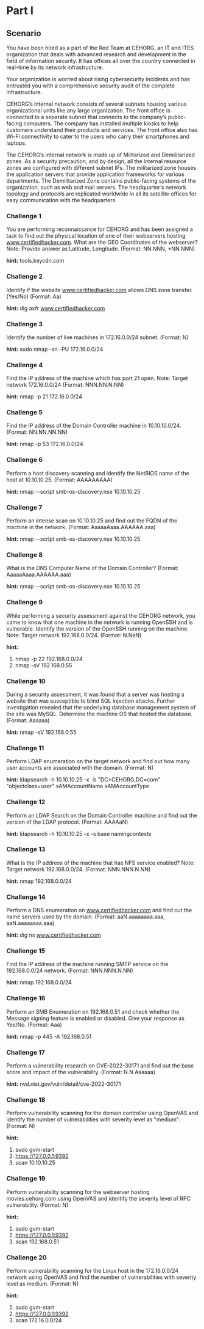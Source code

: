 # Part I

## Scenario

You have been hired as a part of the Red Team at CEHORG, an IT and ITES organization that deals with advanced research and development in the field of information security. It has offices all over the country connected in real-time by its network infrastructure.

Your organization is worried about rising cybersecurity incidents and has entrusted you with a comprehensive security audit of the complete infrastructure.

CEHORG’s internal network consists of several subnets housing various organizational units like any large organization. The front office is connected to a separate subnet that connects to the company’s public-facing computers. The company has installed multiple kiosks to help customers understand their products and services. The front office also has Wi-Fi connectivity to cater to the users who carry their smartphones and laptops.

The CEHORG’s internal network is made up of Militarized and Demilitarized zones. As a security precaution, and by design, all the internal resource zones are configured with different subnet IPs. The militarized zone houses the application servers that provide application frameworks for various departments. The Demilitarized Zone contains public-facing systems of the organization, such as web and mail servers. The headquarter’s network topology and protocols are replicated worldwide in all its satellite offices for easy communication with the headquarters.

### Challenge 1

You are performing reconnaissance for CEHORG and has been assigned a task to find out the physical location of one of their webservers hosting www.certifiedhacker.com. What are the GEO Coordinates of the webserver? Note: Provide answer as Latitude, Longitude. (Format: NN.NNN, *NN.NNN)

__hint:__ tools.keycdn.com

### Challenge 2

Identify if the website www.certifiedhacker.com allows DNS zone transfer. (Yes/No) (Format: Aa)

__hint:__ dig axfr www.certifiedhacker.com

### Challenge 3

Identify the number of live machines in 172.16.0.0/24 subnet. (Format: N)

__hint:__ sudo nmap -sn -PU 172.16.0.0/24

### Challenge 4

Find the IP address of the machine which has port 21 open. Note: Target network 172.16.0.0/24 (Format: NNN.NN.N.NN)

__hint:__ nmap -p 21 172.16.0.0/24

### Challenge 5

Find the IP address of the Domain Controller machine in 10.10.10.0/24. (Format: NN.NN.NN.NN)

__hint:__ nmap -p 53 172.16.0.0/24

### Challenge 6

Perform a host discovery scanning and identify the NetBIOS name of the host at 10.10.10.25. (Format: AAAAAAAAA)

__hint:__ nmap --script smb-os-discovery.nse 10.10.10.25

### Challenge 7

Perform an intense scan on 10.10.10.25 and find out the FQDN of the machine in the network. (Format: AaaaaAaaa.AAAAAA.aaa)

__hint:__ nmap --script smb-os-discovery.nse 10.10.10.25

### Challenge 8

What is the DNS Computer Name of the Domain Controller? (Format: AaaaaAaaa.AAAAAA.aaa)

__hint:__ nmap --script smb-os-discovery.nse 10.10.10.25

### Challenge 9

While performing a security assessment against the CEHORG network, you came to know that one machine in the network is running OpenSSH and is vulnerable. Identify the version of the OpenSSH running on the machine. Note: Target network 192.168.0.0/24. (Format: N.NaN)

__hint:__
1. nmap -p 22 192.168.0.0/24
2. nmap -sV 192.168.0.55

### Challenge 10

During a security assessment, it was found that a server was hosting a website that was susceptible to blind SQL injection attacks. Further investigation revealed that the underlying database management system of the site was MySQL. Determine the machine OS that hosted the database. (Format: Aaaaaa)

__hint:__ nmap -sV 192.168.0.55

### Challenge 11

Perform LDAP enumeration on the target network and find out how many user accounts are associated with the domain. (Format: N)

__hint:__ ldapsearch -h 10.10.10.25 -x -b "DC=CEHORG,DC=com" "objectclass=user" sAMAccountName sAMAccountType

### Challenge 12

Perform an LDAP Search on the Domain Controller machine and find out the version of the LDAP protocol. (Format: AAAAaN)

__hint:__ ldapsearch -h 10.10.10.25 -x -s base namingcontexts

### Challenge 13

What is the IP address of the machine that has NFS service enabled? Note: Target network 192.168.0.0/24. (Format: NNN.NNN.N.NN)

__hint:__ nmap 192.168.0.0/24

### Challenge 14

Perform a DNS enumeration on www.certifiedhacker.com and find out the name servers used by the domain. (Format: aaN.aaaaaaaa.aaa, aaN.aaaaaaaa.aaa)

__hint:__ dig ns www.certifiedhacker.com

### Challenge 15

Find the IP address of the machine running SMTP service on the 192.168.0.0/24 network. (Format: NNN.NNN.N.NN)

__hint:__ nmap 192.168.0.0/24

### Challenge 16

Perform an SMB Enumeration on 192.168.0.51 and check whether the Message signing feature is enabled or disabled. Give your response as Yes/No. (Format: Aaa)

__hint:__ nmap -p 445 -A 192.168.0.51

### Challenge 17

Perform a vulnerability research on CVE-2022-30171 and find out the base score and impact of the vulnerability. (Format: N.N Aaaaaa)

__hint:__ nvd.nist.gov/vuln/detail/cve-2022-30171

### Challenge 18

Perform vulnerability scanning for the domain controller using OpenVAS and identify the number of vulnerabilities with severity level as "medium". (Format: N)

__hint:__
1. sudo gvm-start
2. https://127.0.0.1:9392
3. scan 10.10.10.25

### Challenge 19

Perform vulnerability scanning for the webserver hosting movies.cehorg.com using OpenVAS and identify the severity level of RPC vulnerability. (Format: N)

__hint:__
1. sudo gvm-start
2. https://127.0.0.1:9392
3. scan 192.168.0.51

### Challenge 20

Perform vulnerability scanning for the Linux host in the 172.16.0.0/24 network using OpenVAS and find the number of vulnerabilities with severity level as medium. (Format: N)

__hint:__
1. sudo gvm-start
2. https://127.0.0.1:9392
3. scan 172.16.0.0/24
